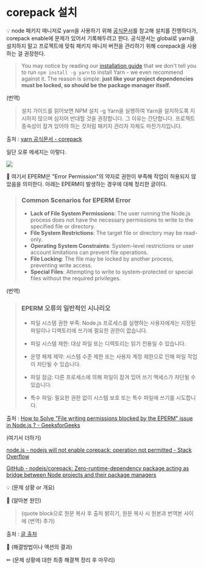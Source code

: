 # corepack 설치

💡 node 패키지 매니저로 yarn을 사용하기 위해 [공식문서](https://yarnpkg.com/getting-started/install)를 참고해 설치를 진행하다가, corepack enable에 문제가 있어서 기록해두려고 한다. 공식문서는 global로 yarn을 설치하지 말고 프로젝트에 맞춰 패키지 매니저 버전을 관리하기 위해 corepack을 사용하는 걸 권장한다.

> You may notice by reading our [installation guide](https://yarnpkg.com/getting-started/install) that we don't tell you to run `npm install -g yarn` to install Yarn - we even recommend against it. The reason is simple: **just like your project dependencies must be locked, so should be the package manager itself.**

(번역)

> 설치 가이드를 읽어보면 NPM 설치 -g Yarn을 실행하여 Yarn을 설치하도록 지시하지 않으며 심지어 반대할 것을 권장합니다. 그 이유는 간단합니다. 프로젝트 종속성이 잠겨 있어야 하는 것처럼 패키지 관리자 자체도 마찬가지입니다.

출처 : [yarn 공식문서 - corepack](https://yarnpkg.com/corepack)

일단 오류 메세지는 이렇다.

![](corepack%20설치_assets/2024-11-28-11-38-38-image.png)

📕 여기서 EPERM은 "Error Permission"의 약자로 권한이 부족해 작업이 허용되지 않았음을 의미한다. 아래는 EPERM이 발생하는 경우에 대해 정리한 글이다.

> ### Common Scenarios for EPERM Error
> 
> - ****Lack of File System Permissions****: The user running the Node.js process does not have the necessary permissions to write to the specified file or directory.
> - ****File System Restrictions****: The target file or directory may be read-only.
> - ****Operating System Constraints****: System-level restrictions or user account limitations can prevent file operations.
> - ****File Locking****: The file may be locked by another process, preventing write access.
> - ****Special Files****: Attempting to write to system-protected or special files without the required privileges.

(번역)

> ### EPERM 오류의 일반적인 시나리오
> 
> - 파일 시스템 권한 부족: Node.js 프로세스를 실행하는 사용자에게는 지정된 파일이나 디렉토리에 쓰기에 필요한 권한이 없습니다.  
> 
> - 파일 시스템 제한: 대상 파일 또는 디렉토리는 읽기 전용일 수 있습니다.  
> 
> - 운영 체제 제약: 시스템 수준 제한 또는 사용자 계정 제한으로 인해 파일 작업이 차단될 수 있습니다.  
> 
> - 파일 잠금: 다른 프로세스에 의해 파일이 잠겨 있어 쓰기 액세스가 차단될 수 있습니다.  
> 
> - 특수 파일: 필요한 권한 없이 시스템 보호 또는 특수 파일에 쓰기를 시도합니다.

출처 : [How to Solve &quot;File writing permissions blocked by the EPERM&quot; issue in Node.js ? - GeeksforGeeks](https://www.geeksforgeeks.org/how-to-solve-file-writing-permissions-blocked-by-the-eperm-issue-in-node-js/)

(여기서 더하기)

[node.js - nodejs will not enable corepack: operation not permitted - Stack Overflow](https://stackoverflow.com/questions/70577085/nodejs-will-not-enable-corepack-operation-not-permitted)

[GitHub - nodejs/corepack: Zero-runtime-dependency package acting as bridge between Node projects and their package managers](https://github.com/nodejs/corepack#corepack-enable--name)

💡 (문제 상황 or 개요)

📕 (알아본 원인)

> (quote block으로 원문 복사 후 출처 밝히기, 원문 복사 시 원본과 번역본 사이에 (번역) 추가)

출처 : [글 출처](주소)

🔑 (해결방법이나 액션의 결과)

✏ (문제 상황에 대한 최종 해결책 정리 후 마무리)
